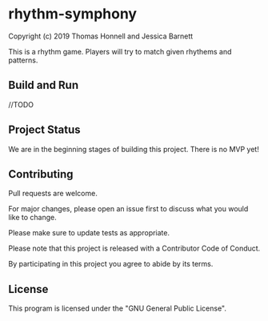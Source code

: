 # rhythm-symphony
Copyright (c) 2019 Thomas Honnell and Jessica Barnett

This is a rhythm game. Players will try to match given rhythems and patterns.

## Build and Run
//TODO 

## Project Status
We are in the beginning stages of building this project. There is no MVP yet!

## Contributing
Pull requests are welcome. 

For major changes, please open an issue first to discuss what you would like to change.

Please make sure to update tests as appropriate.

Please note that this project is released with a Contributor Code of Conduct. 

By participating in this project you agree to abide by its terms.

## License
This program is licensed under the "GNU General Public License".  
